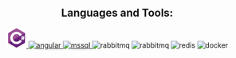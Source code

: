 
 
</div>
<h2 align="center">Languages and Tools:</h2>
<p align="center">
<a href="https://www.w3schools.com/cs/" target="_blank" rel="noreferrer"> <img src="https://raw.githubusercontent.com/devicons/devicon/master/icons/csharp/csharp-original.svg" alt="csharp" width="40" height="40"/> </a>
<a href="https://angular.io" target="_blank" rel="noreferrer"> <img src="https://angular.io/assets/images/logos/angular/angular.svg" alt="angular" width="40" height="40"/> </a>
 <a href="https://www.microsoft.com/en-us/sql-server" target="_blank" rel="noreferrer"> <img src="https://www.svgrepo.com/show/303229/microsoft-sql-server-logo.svg" alt="mssql" width="40" height="40"/> </a>  <a target="_blank" rel="noreferrer"> <img src="https://www.vectorlogo.zone/logos/postgresql/postgresql-ar21.svg" alt="rabbitmq" width="40" height="40"/> </a>
</a> <a target="_blank" rel="noreferrer"> <img src="https://www.vectorlogo.zone/logos/rabbitmq/rabbitmq-icon.svg" alt="rabbitmq" width="40" height="40"/> </a> <a target="_blank" rel="noreferrer">  <img src="https://www.vectorlogo.zone/logos/redis/redis-icon.svg" alt="redis" width="40" height="40"/> </a>
   <a target="_blank" rel="noreferrer">  <img src="https://www.vectorlogo.zone/logos/docker/docker-official.svg" alt="docker" width="40" height="40"/> </a>
  </p>



